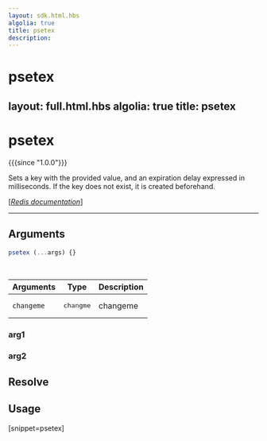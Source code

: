 ```yaml
---
layout: sdk.html.hbs
algolia: true
title: psetex
description:
---
```


# psetex
layout: full.html.hbs
algolia: true
title: psetex
---

# psetex

{{{since "1.0.0"}}}

Sets a key with the provided value, and an expiration delay expressed in milliseconds. If the key does not exist, it is created beforehand.

[[_Redis documentation_]](https://redis.io/commands/psetex)

---

## Arguments

```js
psetex (...args) {}

```

<br/>

| Arguments    | Type    | Description |
|--------------|---------|-------------|
| ``changeme`` | <pre>changme</pre> | changeme    |

### arg1

### arg2

## Resolve

## Usage

[snippet=psetex]
